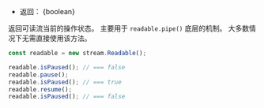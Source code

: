 <!-- YAML
added: v0.11.14
-->

* 返回： {boolean}

返回可读流当前的操作状态。
主要用于 `readable.pipe()` 底层的机制。
大多数情况下无需直接使用该方法。

```js
const readable = new stream.Readable();

readable.isPaused(); // === false
readable.pause();
readable.isPaused(); // === true
readable.resume();
readable.isPaused(); // === false
```

